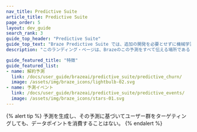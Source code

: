 ```yaml
---
nav_title: Predictive Suite
article_title: Predictive Suite
page_order: 5
layout: dev_guide
search_rank: 3
guide_top_header: "Predictive Suite"
guide_top_text: "Braze Predictive Suite では、追加の開発を必要とせずに機械学習ツールを手に入れることができます。解約予測と予測イベント (旧称「予測購入」) は、Braze プラットフォーム内でデータをシームレスに活用して行動に移すために数分で作成できるカスタマイズ可能なオンデマンド予測モデルです。<br><br>これらの機能の詳細については、以下の記事をご覧いただきたい。"
description: "このランディング・ページは、Brazeのこの予測をすべて伝える場所である！Braze Predictive Suite は、Braze キャンペーンとキャンバス内での解約予測とイベント予測のソリューションを提供します。"

guide_featured_title: "特徴"
guide_featured_list:
- name: 解約予測
  link: /docs/user_guide/brazeai/predictive_suite/predictive_churn/
  image: /assets/img/braze_icons/lightbulb-02.svg
- name: 予測イベント
  link: /docs/user_guide/brazeai/predictive_suite/predictive_events/
  image: /assets/img/braze_icons/stars-01.svg
---
```


{% alert tip %}
予測を生成し、その予測に基づいてユーザー群をターゲティングしても、データポイントを消費することはない。
{% endalert %}

<br><br>